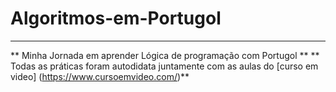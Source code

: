 # Algoritmos-em-Portugol #
---
** Minha Jornada em aprender Lógica de programação com Portugol **
** Todas as práticas foram autodidata juntamente com as aulas do [curso em video] (https://www.cursoemvideo.com/)**
